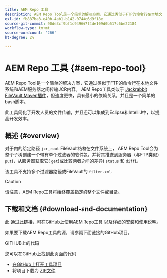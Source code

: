 ```yaml
---
title: AEM Repo 工具
description: AEM Repo Tool是一个简单的解决方案，它通过类似于FTP的命令行在本地文件系统和AEM服务器之间传输JCR内容。
exl-id: fb887ba3-e40b-4ab1-b142-0748c6d9f18e
source-git-commit: 90de3cf9bf1c949667f4de109d0b517c6be22184
workflow-type: tm+mt
source-wordcount: '266'
ht-degree: 2%

---
```


# AEM Repo 工具 {#aem-repo-tool}

AEM Repo Tool是一个简单的解决方案，它通过类似于FTP的命令行在本地文件系统和AEM服务器之间传输JCR内容。 AEM Repo工具类似于 [Jackrabbit FileVault Maven插件](https://jackrabbit.apache.org/filevault-package-maven-plugin)，但速度更快，具有最小的依赖关系，并且是一个简单的bash脚本。

此工具简化了开发人员的文件传输，并且还可以集成到Eclipse和IntelliJ中，以提高开发效率。

## 概述 {#overview}

对于内的给定路径 `jcr_root` FileVault结构在文件系统上， AEM Repo Tool会为整个子树创建一个带有单个过滤器的软件包，并将其推送到服务器（与FTP类似） `put`)，从服务器获取它( `get`)或比较两者之间的差异( `status` 和 `diff`)。

该工具不支持多个过滤器路径或FileVault的 `filter.xml`.

>[!CAUTION]
>
>请注意，AEM Repo工具将始终覆盖指定的整个文件或目录。

## 下载和文档 {#download-and-documentation}

此 [通过此链接，可在GitHub上使用AEM Repo工具](https://github.com/Adobe-Marketing-Cloud/tools/tree/master/repo) 以及详细的安装和使用说明。

如果要下载AEM Repo工具的源，请参阅下面链接的GitHub项目。

GITHUB上的代码

您可以在GitHub上找到此页面的代码

* [在GitHub上打开工具项目](https://github.com/Adobe-Marketing-Cloud/tools)
* 将项目下载为 [ZIP文件](https://github.com/Adobe-Marketing-Cloud/tools/archive/master.zip)
